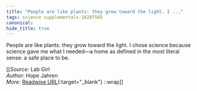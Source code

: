 ```yaml
---
title: "People are like plants: they grow toward the light. I ..."
tags: science supplementals-10287585
canonical: 
hide_title: true
---
```


People are like plants: they grow toward the light. I chose science because science gave me what I needed—a home as defined in the most literal sense: a safe place to be.


[[_Source_: Lab Girl<br>
_Author_: Hope Jahren<br>
_More_: [Readwise URL](https://readwise.io/open/272159252){:target="_blank"}
::wrap]]